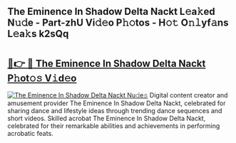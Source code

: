 ## The Eminence In Shadow Delta Nackt L𝚎a𝚔ed N𝚞𝚍e - Part-zhU Vi𝚍𝚎o P𝚑𝚘tos - H𝚘𝚝 O𝚗𝚕yf𝚊ns L𝚎a𝚔s k2sQq

# <h2><a href="http://kf7xx6.oniu.top/?m=The+Eminence+In+Shadow+Delta+Nackt">🔗👉 🔴 The Eminence In Shadow Delta Nackt P𝚑ot𝚘𝚜 V𝚒d𝚎o</a></h2>

[![The Eminence In Shadow Delta Nackt Nu𝚍e𝚜](https://i.imgur.com/0qMVB7G.gif)](http://kf7xx6.oniu.top/?m=The+Eminence+In+Shadow+Delta+Nackt)
Digital content creator and amusement provider The Eminence In Shadow Delta Nackt, celebrated for sharing dance and lifestyle ideas through trending dance sequences and short videos. Skilled acrobat The Eminence In Shadow Delta Nackt, celebrated for their remarkable abilities and achievements in performing acrobatic feats.  
